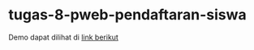 # tugas-8-pweb-pendaftaran-siswa
Demo dapat dilihat di [link berikut](https://tugas-8-pweb-pendaftaran-siswa.herokuapp.com/)
